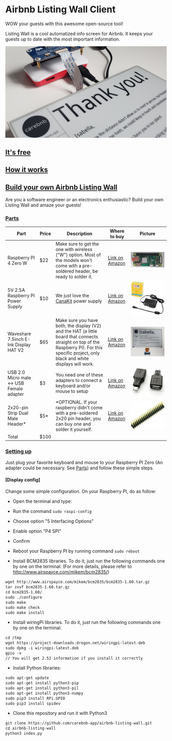# Airbnb Listing Wall Client

WOW your guests with this awesome open-source tool!

Listing Wall is a cool automatized info screen for Airbnb.
It keeps your guests up to date with the most important information.

![intro](/github-assets/screen-thank-you-2.jpg)

## [It's free](#its-free)

## [How it works](#how-it-works)

## [Build your own Airbnb Listing Wall](#build-your-own)

Are you a software engineer or an electronics enthusiastic? Build your own Listing Wall and amaze your guests!

### [Parts](#parts)
|Part|Price|Description|Where to buy|Picture|
| --- | --- | --- | --- | --- |
|Raspberry PI 4 Zero W|$22|Make sure to get the one with wireless ("W") option. Most of the models won't come with a pre-soldered header, be ready to solder it.|[Link on Amazon](https://www.amazon.com/s?k=raspberry+pi+zero+wh&ref=nb_sb_noss_1)|![part](/github-assets/part-raspberry.jpg)|
|5V 2.5A Raspberry PI Power Supply|$10|We just love the [CanaKit](https://www.amazon.com/CanaKit-Raspberry-Supply-Adapter-Listed/dp/B00MARDJZ4/ref=sr_1_3?crid=X6VM38OF9W6X&dchild=1&keywords=raspberry+pi+power+supply&qid=1593194539&sprefix=raspberry+pi+power%2Caps%2C162&sr=8-3) power supply|[Link on Amazon](https://www.amazon.com/s?k=raspberry+pi+power+supply&crid=X6VM38OF9W6X&sprefix=raspberry+pi+power%2Caps%2C162&ref=nb_sb_noss_1)|![part](/github-assets/part-power.jpg)|
|Waveshare 7.5inch E-Ink Display HAT V2|$65|Make sure you have both, the display (V2) and the HAT (a little board that connects straight on top of the Raspberry PI). For this specific project, only black and white displays will work.|[Link on Amazon](https://www.amazon.com/waveshare-7-5inch-HAT-Raspberry-Consumption/dp/B075R4QY3L/ref=sr_1_3?dchild=1&keywords=raspberry+pi+eink+7.5&qid=1593194884&sr=8-3)|![part](/github-assets/part-screen.jpg)|
|USB 2.0 Micro male <-> USB Female adapter|$3|You need one of these adapters to connect a keyboard and/or mouse to setup|[Link on Amazon](https://www.amazon.com/s?k=2x20-pin+Strip+Dual+Male+Header&ref=nb_sb_noss)|![part](/github-assets/part-usb-adapter.jpg)|
|2x20-pin Strip Dual Male Header*|$5*|*OPTIONAL. If your raspberry didn't come with a pre-soldered 2x20 pin header, you can buy one and solder it yourself.|[Link on Amazon](https://www.amazon.com/s?k=2x20-pin+Strip+Dual+Male+Header&ref=nb_sb_noss)|![part](/github-assets/part-2x20-header.jpg)|
|Total|$100||||


### [Setting up](#setting-up)
Just plug your favorite keyboard and mouse to your Raspberry PI Zero (An adapter could be necessary. See [Parts](#parts)) and follow these simple steps.

#### [Display config]
Change some simple configuration. On your Raspberry PI, do as follow:
* Open the terminal and type:
* Run the command `sudo raspi-config`
* Choose option "5 Interfacing Options"
* Enable option "P4 SPI"
* Confirm
* Reboot your Raspberry PI by running command `sudo reboot`

* Install BCM2835 libraries. To do it, just run the following commands one by one on the terminal:
(For more details, please refer to http://www.airspayce.com/mikem/bcm2835/)
````
wget http://www.airspayce.com/mikem/bcm2835/bcm2835-1.60.tar.gz
tar zxvf bcm2835-1.60.tar.gz 
cd bcm2835-1.60/
sudo ./configure
sudo make
sudo make check
sudo make install
````

* Install wiringPi libraries. To do it, just run the following commands one by one on the terminal:
````
cd /tmp
wget https://project-downloads.drogon.net/wiringpi-latest.deb
sudo dpkg -i wiringpi-latest.deb
gpio -v
// You will get 2.52 information if you install it correctly
````

* Install Python libraries:
````
sudo apt-get update
sudo apt-get install python3-pip
sudo apt-get install python3-pil
sudo apt-get install python3-numpy
sudo pip3 install RPi.GPIO
sudo pip3 install spidev
````

* Clone this repository and run it with Python3
````
git clone https://github.com/carebnb-app/airbnb-listing-wall.git
cd airbnb-listing-wall
python3 index.py
````
